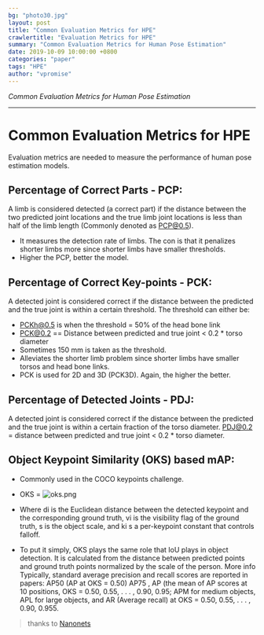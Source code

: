 ```yaml
---
bg: "photo30.jpg"
layout: post
title: "Common Evaluation Metrics for HPE"
crawlertitle: "Evaluation Metrics for HPE"
summary: "Common Evaluation Metrics for Human Pose Estimation"
date: 2019-10-09 10:00:00 +0800
categories: "paper"
tags: "HPE"
author: "vpromise"
---
```


*Common Evaluation Metrics for Human Pose Estimation*

---

# Common Evaluation Metrics for HPE

Evaluation metrics are needed to measure the performance of human pose estimation models.

## Percentage of Correct Parts - PCP: 
A limb is considered detected  (a correct part) if the distance between the two predicted joint locations and the true limb joint locations is less than half of the limb length (Commonly denoted as PCP@0.5).

- It measures the detection rate of limbs. The con is that it penalizes shorter limbs more since shorter limbs have smaller thresholds.
- Higher the PCP, better the model.

## Percentage of Correct Key-points - PCK: 
A detected joint is considered correct if the distance between the predicted and the true joint is within a certain threshold. The threshold can either be:

- PCKh@0.5 is when the threshold = 50% of the head bone link
- PCK@0.2 == Distance between predicted and true joint < 0.2 * torso diameter
- Sometimes 150 mm is taken as the threshold.
- Alleviates the shorter limb problem since shorter limbs have smaller torsos and head bone links.
- PCK is used for 2D and 3D (PCK3D). Again, the higher the better.

## Percentage of Detected Joints - PDJ: 
A detected joint is considered correct if the distance between the predicted and the true joint is within a certain fraction of the torso diameter. PDJ@0.2 = distance between predicted and true joint < 0.2 * torso diameter.

## Object Keypoint Similarity (OKS) based mAP:
- Commonly used in the COCO keypoints challenge.
- OKS = 
  ![oks.png](https://i.loli.net/2019/10/09/9TYMhCZsPjm37rX.png)

  <!-- $$\frac{\sum_iexp(-d^2_i/2s^2k^2_i)\delta(v_i>0)}{\sum_i\delta(v_i>0)}$$ -->

- Where di is the Euclidean distance between the detected keypoint and the corresponding ground truth, vi is the visibility flag of the ground truth, s is the object scale, and ki s a per-keypoint constant that controls falloff.

- To put it simply, OKS plays the same role that IoU plays in object detection. It is calculated from the distance between predicted points and ground truth points normalized by the scale of the person. More info Typically, standard average precision and recall scores are reported in papers: AP50 (AP at OKS = 0.50) AP75 , AP (the mean of AP scores at 10 positions, OKS = 0.50, 0.55, . . . , 0.90, 0.95; APM for medium objects, APL for large objects, and AR (Average recall) at OKS = 0.50, 0.55, . . . , 0.90, 0.955.

> thanks to [Nanonets](https://nanonets.com/blog/human-pose-estimation-2d-guide/?utm_source=reddit&utm_medium=social&utm_campaign=pose&utm_content=GROUP_NAME)